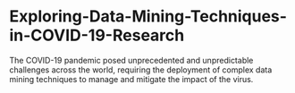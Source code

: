# Exploring-Data-Mining-Techniques-in-COVID-19-Research
The COVID-19 pandemic posed unprecedented and unpredictable challenges across the world, requiring the deployment of complex data mining techniques to manage and mitigate the impact of the virus.
